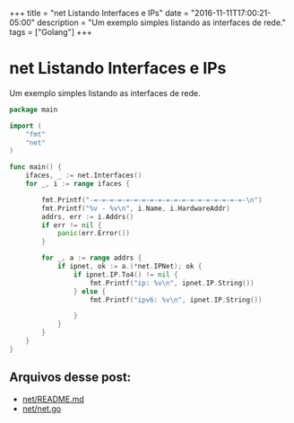 +++
title = "net Listando Interfaces e IPs"
date = "2016-11-11T17:00:21-05:00"
description = "Um exemplo simples listando as interfaces de rede."
tags = ["Golang"]
+++

# net Listando Interfaces e IPs

Um exemplo simples listando as interfaces de rede.

```go
package main

import (
	"fmt"
	"net"
)

func main() {
	ifaces, _ := net.Interfaces()
	for _, i := range ifaces {

		fmt.Printf("-=-=-=-=-=-=-=-=-=-=-=-=-=-=-=-=-=-=-=-\n")
		fmt.Printf("%v - %v\n", i.Name, i.HardwareAddr)
		addrs, err := i.Addrs()
		if err != nil {
			panic(err.Error())
		}

		for _, a := range addrs {
			if ipnet, ok := a.(*net.IPNet); ok {
				if ipnet.IP.To4() != nil {
					fmt.Printf("ip: %v\n", ipnet.IP.String())
				} else {
					fmt.Printf("ipv6: %v\n", ipnet.IP.String())

				}
			}
		}
	}
}
```

## Arquivos desse post:

- [net/README.md](https://github.com/go-br/estudos/blob/master/net/README.md)
- [net/net.go](https://github.com/go-br/estudos/blob/master/net/net.go)
